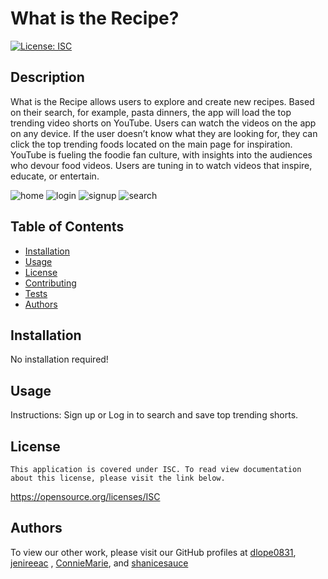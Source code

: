 # What is the Recipe?

[![License: ISC](https://img.shields.io/badge/license-ISC-blue.svg)](#license)

## Description

What is the Recipe allows users to explore and create new recipes. Based on their search, for example, pasta dinners, the app will load the top trending video shorts on YouTube. Users can watch the videos on the app on any device. If the user doesn’t know what they are looking for, they can click the top trending foods located on the main page for inspiration.
YouTube is fueling the foodie fan culture, with insights into the audiences who devour food videos. Users are tuning in to watch videos that inspire, educate, or entertain.

![home](https://user-images.githubusercontent.com/107827563/209002816-83a40e4e-c978-4e20-87ed-5bf542125c44.png)
![login](https://user-images.githubusercontent.com/107827563/209002846-94cb4a3c-7622-46df-9eff-8f40eba7dc45.png)
![signup](https://user-images.githubusercontent.com/107827563/209002859-3b67978a-f288-441c-bf97-f1b2f411d2ad.png)
![search](https://user-images.githubusercontent.com/107827563/209002870-b323805a-7ca0-4fb9-86a9-0580b1d1196f.png)

## Table of Contents

- [Installation](#installation)
- [Usage](#usage)
- [License](#license)
- [Contributing](#contributing)
- [Tests](#tests)
- [Authors](#authors)

## Installation

No installation required!

## Usage

Instructions:
Sign up or Log in to search and save top trending shorts.

## License

    This application is covered under ISC. To read view documentation about this license, please visit the link below.

https://opensource.org/licenses/ISC

## Authors

To view our other work, please visit our GitHub profiles at
[dlope0831](https://github.com/dlope0831),
[jenireeac](https://github.com/jenireeac) ,
[ConnieMarie](https://www.github.com/ConnieMarie), and
[shanicesauce](https://github.com/shanicesauce)
